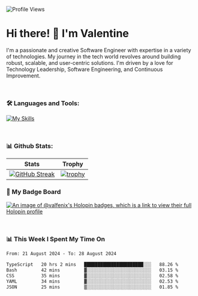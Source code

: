 
    
![Profile Views](https://komarev.com/ghpvc/?username=valfenix&color=blue)

# Hi there! 👋 I'm Valentine 
I'm a passionate and creative Software Engineer with expertise in a variety of technologies. My journey in the tech world revolves around building robust, scalable, and user-centric solutions. I'm driven by a love for Technology Leadership, Software Engineering, and Continuous Improvement.

<br />



### 🛠 Languages and Tools:

[![My Skills](https://skillicons.dev/icons?i=nodejs,js,nestjs,nextjs,react,vuejs,nuxtjs,express,tailwind,styledcomponents,materialui,mongodb,sequelize,mysql,postgres,pinia,redux,vite,html,css,pug,aws,prisma,bitbucket,bootstrap,emotion,git,gitlab,go,heroku,jest,netlify,nginx,npm,postman,rabbitmq,redis,supabase,svg,github,ts,ubuntu,vercel,vscode,yarn,powershell&perline=15)](https://skillicons.dev)

<br />

### 📊 Github Stats:

| Stats            | Trophy               |
|-----------------------|-------------------|
| [![GitHub Streak](https://streak-stats.demolab.com?user=valfenix&theme=great-gatsby&hide_border=true&border_radius=9.9)](https://git.io/streak-stats) | [![trophy](https://github-profile-trophy.vercel.app/?username=valfenix&theme=darkhub&column=7)](https://github.com/ryo-ma/github-profile-trophy) |

### 🥇 My Badge Board
[![An image of @valfenix's Holopin badges, which is a link to view their full Holopin profile](https://holopin.me/valfenix)](https://holopin.io/@valfenix)

<br />

### 📊 This Week I Spent My Time On
<!--START_SECTION:waka-->

```txt
From: 21 August 2024 - To: 28 August 2024

TypeScript   20 hrs 2 mins   ██████████████████████░░░   88.26 %
Bash         42 mins         ▓░░░░░░░░░░░░░░░░░░░░░░░░   03.15 %
CSS          35 mins         ▓░░░░░░░░░░░░░░░░░░░░░░░░   02.58 %
YAML         34 mins         ▓░░░░░░░░░░░░░░░░░░░░░░░░   02.53 %
JSON         25 mins         ▒░░░░░░░░░░░░░░░░░░░░░░░░   01.85 %
```

<!--END_SECTION:waka-->




